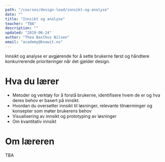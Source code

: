 ```yaml
---
path: "/courses/design-lead/innsikt-og-analyse"
date: ""
title: "Innsikt og analyse"
teacher: "TBA"
description: ""
updated: "2019-06-24"
author: "Thea Basthus Nilsen"
email: "academy@knowit.no"
---
```


Innsikt og analyse er avgjørende for å sette brukerne først og håndtere konkurrerende prioriteringer når det gjelder design. 

# Hva du lærer

- Metoder og verktøy for å forstå brukerne, identifisere hvem de er og hva deres behov er basert på innsikt. 
- Hvordan du oversetter innsikt til løsninger, relevante tilnærminger og konsepter som møter brukerens behov
- Visualisering av innsikt og prototyping av løsninger
- Om kvantitativ innsikt

# Om læreren

TBA
